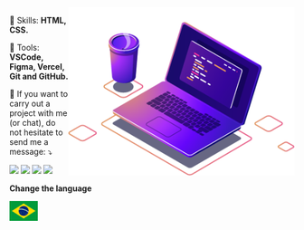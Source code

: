 <img src="https://github.com/MatheusFC2/MatheusFC2/blob/master/computer-illustration.png" min-width="400px" max-width="400px" width="400px" align="right" alt="Computador-Matheus">

<p align="left">
  🦄 Skills: <strong>HTML, CSS.</strong>
</p>

<p align="left">
  💼 Tools: <strong>VSCode, Figma, Vercel, Git and GitHub.</strong>
</p>

<p align="left">
  💌 If you want to carry out a project with me (or chat), do not hesitate to send me a message: ⤵️
</p>

<p align="left">
  <a href="https://instagram.com/omatheusfc" alt="Instagram">
  <img src="https://img.shields.io/badge/-Instagram-DF0174?style=for-the-badge&logo=instagram&logoColor=white&link=https://instagram.com/omatheusfc/"/></a>

  <a href="https://www.linkedin.com/in/matheus-freitas-campos-235305137/" alt="Linkedin">
  <img src="https://img.shields.io/badge/-Linkedin-0e76a8?style=for-the-badge&logo=Linkedin&logoColor=white&link=https://www.linkedin.com/in/matheus-freitas-campos-235305137/" /></a>
  
  <a href="https://github.com/MatheusFC2" alt="Github">
  <img src="https://img.shields.io/badge/GitHub-100000?style=for-the-badge&logo=github&logoColor=white&link=https://github.com/MatheusFC2"/></a>


<a href="https://www.twitch.tv/math1asfc" alt="Twitch">
  <img src="https://img.shields.io/badge/Twitch-9146FF?style=for-the-badge&logo=twitch&logoColor=white&https://www.twitch.tv/math1asfc"/></a>
</p>

<p align="left">
  <strong>Change the language</strong>
</p>
<p align="left">
  <a href="https://github.com/MatheusFC2/MatheusFC2/blob/master/README-pt.md" alt="turn lenguage">
    <img src="https://github.com/MatheusFC2/MatheusFC2/blob/master/brasil.png" align-content="flex-end" min-width="50px" max-width="50px" width="50px" align="left" alt="Turn Lenguage Portugues">
  </a> 
</p>
  

